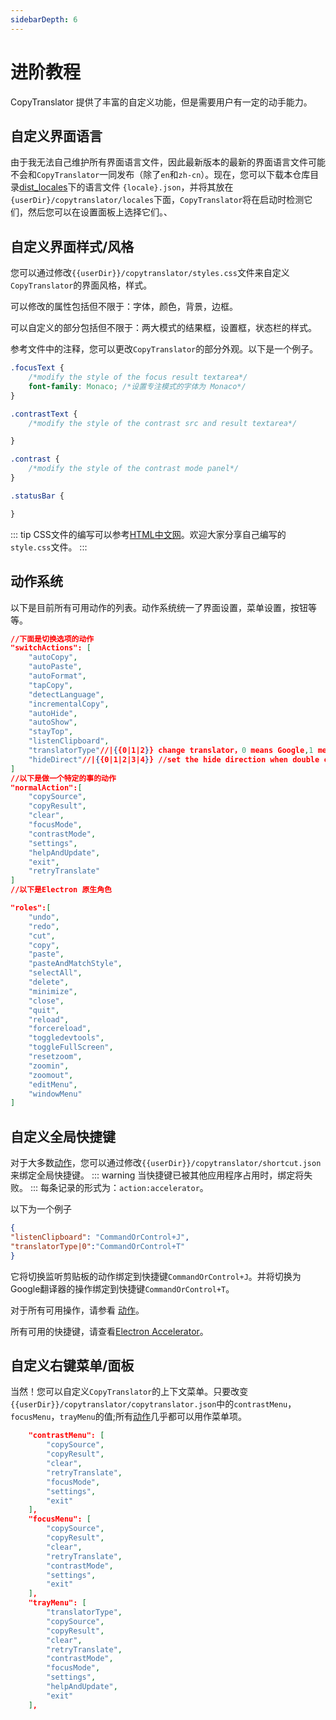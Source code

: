 ```yaml
---
sidebarDepth: 6
---
```

# 进阶教程
CopyTranslator 提供了丰富的自定义功能，但是需要用户有一定的动手能力。

## 自定义界面语言

由于我无法自己维护所有界面语言文件，因此最新版本的最新的界面语言文件可能不会和`CopyTranslator`一同发布（除了`en`和`zh-cn`）。现在，您可以下载本仓库目录[dist_locales](https://github.com/CopyTranslator/CopyTranslator/tree/phoenix/dist_locales)下的语言文件 `{locale}.json`，并将其放在`{userDir}/copytranslator/locales`下面，`CopyTranslator`将在启动时检测它们，然后您可以在设置面板上选择它们。、


## 自定义界面样式/风格

您可以通过修改`{{userDir}}/copytranslator/styles.css`文件来自定义`CopyTranslator`的界面风格，样式。

可以修改的属性包括但不限于：字体，颜色，背景，边框。

可以自定义的部分包括但不限于：两大模式的结果框，设置框，状态栏的样式。

参考文件中的注释，您可以更改`CopyTranslator`的部分外观。以下是一个例子。

```css
.focusText {
    /*modify the style of the focus result textarea*/
    font-family: Monaco; /*设置专注模式的字体为 Monaco*/
}

.contrastText {
    /*modify the style of the contrast src and result textarea*/

}

.contrast {
    /*modify the style of the contrast mode panel*/
}

.statusBar {

}
```
::: tip
CSS文件的编写可以参考[HTML中文网](https://www.html.cn/book/css/all-properties.html)。欢迎大家分享自己编写的`style.css`文件。
:::

## 动作系统

以下是目前所有可用动作的列表。动作系统统一了界面设置，菜单设置，按钮等等。

```json
//下面是切换选项的动作
"switchActions": [
    "autoCopy",
    "autoPaste",
    "autoFormat",
    "tapCopy",
    "detectLanguage",
    "incrementalCopy",
    "autoHide",
    "autoShow",
    "stayTop",
    "listenClipboard",
    "translatorType"//|{{0|1|2}} change translator，0 means Google,1 means Youdao,2 means Baidu
    "hideDirect"//|{{0|1|2|3|4}} //set the hide direction when double click on status bar. 0-4 means Up,Right,Left,None,Minify.
]
//以下是做一个特定的事的动作
"normalAction":[
    "copySource",
    "copyResult",
    "clear",
    "focusMode",
    "contrastMode",
    "settings",
    "helpAndUpdate",
    "exit",
    "retryTranslate"
]
//以下是Electron 原生角色

"roles":[
    "undo",
    "redo",
    "cut",
    "copy",
    "paste",
    "pasteAndMatchStyle",
    "selectAll",
    "delete",
    "minimize",
    "close",
    "quit",
    "reload",
    "forcereload",
    "toggledevtools",
    "toggleFullScreen",
    "resetzoom",
    "zoomin",
    "zoomout",
    "editMenu",
    "windowMenu"
]

```


## 自定义全局快捷键

对于大多数[动作](#动作系统)，您可以通过修改`{{userDir}}/copytranslator/shortcut.json`来绑定全局快捷键。
::: warning
当快捷键已被其他应用程序占用时，绑定将失败。
:::
每条记录的形式为：`action:accelerator`。

以下为一个例子

```json
{
"listenClipboard": "CommandOrControl+J",
"translatorType|0":"CommandOrControl+T"
}
```

它将切换监听剪贴板的动作绑定到快捷键`CommandOrControl+J`。并将切换为Google翻译器的操作绑定到快捷键`CommandOrControl+T`。

对于所有可用操作，请参看 [动作](#动作系统)。 

所有可用的快捷键，请查看[Electron Accelerator](https://electronjs.org/docs/api/accelerator)。

## 自定义右键菜单/面板

当然！您可以自定义`CopyTranslator`的上下文菜单。只要改变`{{userDir}}/copytranslator/copytranslator.json`中的`contrastMenu`，`focusMenu`，`trayMenu`的值;所有[动作](#动作系统)几乎都可以用作菜单项。

```json
    "contrastMenu": [
        "copySource",
        "copyResult",
        "clear",
        "retryTranslate",
        "focusMode",
        "settings",
        "exit"
    ],
    "focusMenu": [
        "copySource",
        "copyResult",
        "clear",
        "retryTranslate",
        "contrastMode",
        "settings",
        "exit"
    ],
    "trayMenu": [
        "translatorType",
        "copySource",
        "copyResult",
        "clear",
        "retryTranslate",
        "contrastMode",
        "focusMode",
        "settings",
        "helpAndUpdate",
        "exit"
    ],
```

<Valine></Valine>

